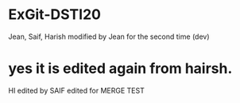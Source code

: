 # ExGit-DSTI20
Jean, Saif, Harish
modified by Jean for the second time (dev)
# yes it is edited again from hairsh.
HI
edited by SAIF
edited for MERGE TEST
